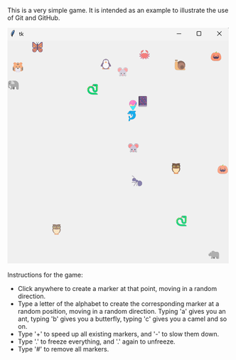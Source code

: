 This is a very simple game.  It is intended as an example to illustrate the use of Git and GitHub.

![screenshot](screenshot.png)

Instructions for the game:
- Click anywhere to create a marker at that point, moving in a random direction.
- Type a letter of the alphabet to create the corresponding marker at a random position, moving in a random direction.  Typing 'a' gives you an ant, typing 'b' gives you a butterfly, typing 'c' gives you a camel and so on.
- Type '+' to speed up all existing markers, and '-' to slow them down.
- Type '.' to freeze everything, and '.' again to unfreeze.
- Type '#' to remove all markers.
